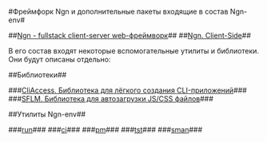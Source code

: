 #Фреймфорк Ngn и дополнительные пакеты входящие в состав Ngn-env#

##[Ngn - fullstack client-server web-фреймворк](/doc/ngn)##
##[Ngn. Client-Side](/doc/clientSide)##

В его состав входят некоторые вспомогательные утилиты и библиотеки. Они будут описаны отдельно:

##Библиотеки##

###[CliAccess. Библиотека для лёгкого создания CLI-приложений](/doc/cliAccess)###
###[SFLM. Библиотека для автозагрузки JS/CSS файлов](/doc/sflm)###

##Утилиты Ngn-env##

###[run](/doc/run)###
###[ci](/doc/ci)###
###[pm](/doc/pm)###
###[tst](/doc/tst)###
###[sman](/doc/sman)###
